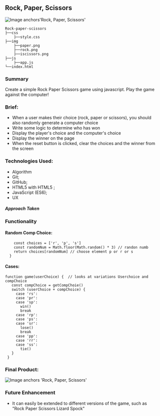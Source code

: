 



## Rock, Paper, Scissors

![Image anchors'Rock, Paper, Scissors'](https://i.imgur.com/Y07exxI.png)

```
Rock-paper-scissors
├──css
    ├──style.css
├──img
    ├──paper.png
    ├──rock.png
    ├──iscissors.png
├──js
    ├──app.js
└──index.html
```


### Summary 

Create a simple Rock Paper Scissors game using javascript. Play the game against the computer!

### Brief:
* When a user makes their choice (rock, paper or scissors), you should also randomly generate a computer choice
* Write some logic to determine who has won
* Display the player's choice and the computer's choice
* Display the winner on the page
* When the reset button is clicked, clear the choices and the winner from the screen

### Technologies Used:
* Algorithm
* Git;
* GitHub;
* HTML5 with HTML5 ;
* JavaScript (ES6);
* UX 

##### Approach Taken


### Functionality

#### Random Comp Choice: 

```  function getCompChoie() {
    const choices = ['r', 'p', 's']
    const randomNum = Math.floor(Math.random() * 3) // randon numb 
    return choices[randomNum] // choose element p or r or s 
  }
  ```
  
 #### Cases: 
 
 ```
 function game(userChoice) {  // looks at variations Userchoice and  compChoice
    const compChoice = getCompChoie()
    switch (userChoice + compChoice) {
      case 'rs':
      case 'pr':
      case 'sp':
        win()
        break
      case 'rp':
      case 'ps':
      case 'sr':
        lose()
        break
      case 'pp':
      case 'rr':
      case 'ss':
        tie()
    }
  }

```

### Final Product:

![Image anchors 'Rock, Paper, Scissors'](https://i.imgur.com/h5R2nwE.png)

### Future Enhancement

* It can easily be extended to different versions of the game, such as "Rock Paper Scissors Lizard Spock"


